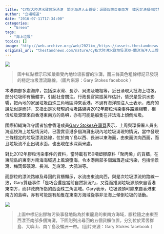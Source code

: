 ```yaml
---
title: "CY指大陸洪水致垃圾湧港　關注海洋人士質疑：源頭似來自東南方　或因非法傾倒垃圾"
author: "立場報道"
date: "2016-07-11T17:34:00"
categories:
  - "Green"
tags:
  - "海上垃圾"
topics: []
image: "http://web.archive.org/web/2021im_/https://assets.thestandnews.com/media/photos/a_b6AJX.jpg"
original_url: "thestandnews.com/nature/cy指大陸洪水致垃圾湧港-關注海洋人士質疑-源頭似來自東南方-或因非法傾倒垃圾"
---
```

![](http://web.archive.org/web/2021im_/https://assets.thestandnews.com/media/photos/a_b6AJX.jpg)
> 圖中紅點標示已知嚴重受內地垃圾影響的沙灘，而三條黃色粗線標記已發現的穩定垃圾漂流路線。（圖片來源：Gary Stokes facebook ）

本港南部多處海岸，包括深水灣、長沙、貝澳及塘福等，近日湧現大批海上垃圾，部分垃圾印有簡體字，引起社會關注。行政長官梁振英昨估計，情況是受洪水影響，把內地的家居垃圾由珠三角地區沖來香港。不過有海洋關注人士表示，政府的說法似是而非，又指出是次發現的垃圾路線與2012年膠粒污染事件路線相若，相信垃圾源頭來自香港東南方的島嶼，亦有可能是船隻在非法海上傾倒垃圾。

國際組織海洋守護者協會香港成員[Gary Stokes在專頁](http://web.archive.org/web/20211229062406/https://www.facebook.com/gary.stokes.161/posts/10154123575081999)表示，上周與環保署人員出海巡視海上垃圾情況時，已證實香港多個海灘出現內地垃圾湧現的情況，當中發現三條穩定的垃圾漂流路線，位於南丫島以西、長洲以東海面，由東面流向西面，而且垃圾流不止出現水面，也出現在水深兩米處。

對比2012年膠粒污染事件的資料，當時載有150噸塑膠原料「聚丙烯」的貨櫃，在東龍島的東南方南海海域遇上風浪墮海，令本港南部多個海灘造成污染，包括愉景灣、梅窩銀礦灣、長洲、芝麻灣、大鴉洲等。

而膠粒的漂流路線及尋回的貨櫃顯示，水流由東流向西，與是次垃圾漂流的路線一致，Gary質疑事件「是巧合還是當前自然狀況?」，又從而推測垃圾源頭來自香港東南方，而非政府所指的西面珠三角區域。Gary表示，垃圾源頭可能來自香港東南方的島嶼，亦有可能是有船隻在東南方海域從事非法海上傾倒垃圾的活動。

![](http://web.archive.org/web/2021im_/https://assets.thestandnews.com/media/photos/b_akCsO.jpg)
> 上圖中標記出膠粒污染事發地點為於東龍島的東南方海域，膠粒隨之由東至西漂至南部多個海灘，下圖則列出尋回的五個貨櫃位置，分別位於索罟群島、大嶼山、南丫島及螺洲一帶。（圖片來源：Gary Stokes facebook ）